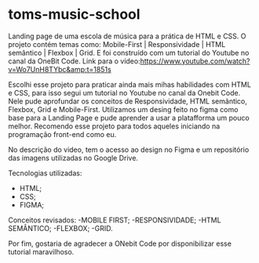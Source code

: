 # toms-music-school
Landing page de uma escola de música para a prática de HTML e CSS. O projeto contém temas como: Mobile-First | Responsividade | HTML semântico | Flexbox | Grid. E foi construído com um tutorial do Youtube no canal da OneBit Code. 
Link para o vídeo:https://www.youtube.com/watch?v=Wo7UnH8TYbc&amp;t=1851s

Escolhi esse projeto para praticar ainda mais mihas habilidades com HTML e CSS, para isso segui um tutorial no Youtube no canal da Onebit Code. Nele pude aprofundar os conceitos de Responsividade, HTML semãntico, Flexbox, Grid e Mobile-First. Utilizamos um desing feito no figma como base para a Landing Page e pude aprender a usar a platafforma um pouco melhor. 
Recomendo esse projeto para todos aqueles iniciando na programação front-end como eu.

No descrição do video, tem o acesso ao design no Figma e um repositório das imagens utilizadas no Google Drive.

Tecnologias utilizadas:
- HTML;
- CSS;
- FIGMA;

Conceitos revisados:
-MOBILE FIRST;
-RESPONSIVIDADE;
-HTML SEMÂNTICO;
-FLEXBOX;
-GRID.

Por fim, gostaria de agradecer a ONebit Code por disponibilizar esse tutorial maravilhoso.
